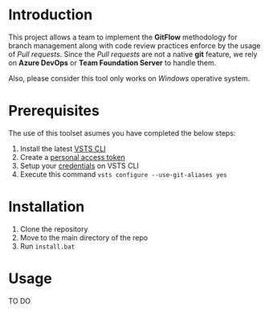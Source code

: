 # Introduction 
This project allows a team to implement the **GitFlow** methodology for branch management along with code review practices enforce by the usage of *Pull requests*. Since the *Pull requests* are not a native **git** feature, we rely on **Azure DevOps** or **Team Foundation Server** to handle them. 

Also, please consider this tool only works on *Windows* operative system.

# Prerequisites
The use of this toolset asumes you have completed the below steps:
1. Install the latest [VSTS CLI](https://docs.microsoft.com/en-us/cli/vsts/install?view=vsts-cli-latest)
2. Create a [personal access token](https://docs.microsoft.com/en-us/azure/devops/organizations/accounts/use-personal-access-tokens-to-authenticate?view=azure-devops)
3. Setup your [credentials](https://docs.microsoft.com/en-us/cli/vsts/authenticate?view=vsts-cli-latest) on VSTS CLI
4. Execute this command `vsts configure --use-git-aliases yes`

# Installation
1. Clone the repository
2. Move to the main directory of the repo
3. Run `install.bat`


# Usage
TO DO